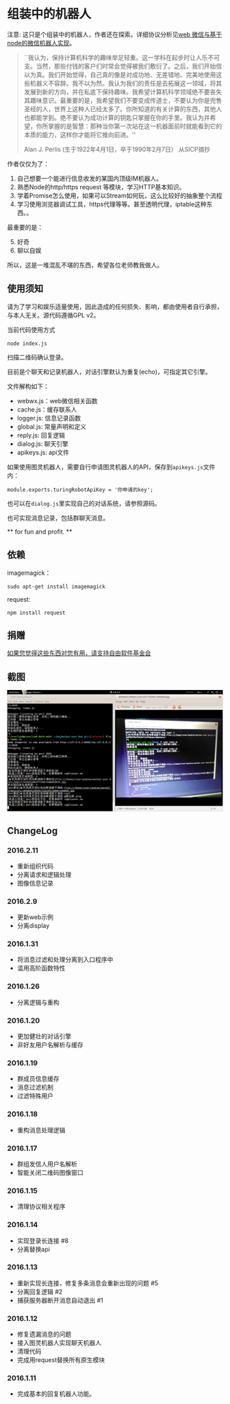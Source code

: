 组装中的机器人
=================

注意: 这只是个组装中的机器人，作者还在探索。详细协议分析见[web 微信与基于node的微信机器人实现](http://reverland.org/javascript/2016/01/15/webchat-user-bot/)。

>  ``我认为，保持计算机科学的趣味举足轻重。这一学科在起步时让人乐不可支。当然，那些付钱的客户们时常会觉得被我们敷衍了。之后，我们开始信以为真。我们开始觉得，自己真的像是对成功地、无差错地、完美地使用这些机器义不容辞。我不以为然。我认为我们的责任是去拓展这一领域，将其发展到新的方向，并在私底下保持趣味。我希望计算机科学领域绝不要丧失其趣味意识。最重要的是，我希望我们不要变成传道士，不要认为你是兜售圣经的人，世界上这种人已经太多了。你所知道的有关计算的东西，其他人也都能学到。绝不要认为成功计算的钥匙只掌握在你的手里。我认为并希望，你所掌握的是智慧：那种当你第一次站在这一机器面前时就能看到它的本质的能力，这样你才能将它推向前进。''
> 
> Alan J. Perlis (生于1922年4月1日，卒于1990年2月7日）
> 从SICP摘抄

作者仅仅为了：

1. 自己想要一个能进行信息收发的某国内顶级IM机器人。
2. 熟悉Node的http/https request 等模块，学习HTTP基本知识。
3. 学着Promise怎么使用，如果可以Stream如何玩，这么比较好的抽象整个流程
4. 学习使用浏览器调试工具，https代理等等。甚至透明代理，iptable这种东西。。

最重要的是：

5. 好奇
6. 聊以自娱

所以，这是一堆混乱不堪的东西，希望各位老师教我做人。

## 使用须知

请为了学习和娱乐适量使用，因此造成的任何损失、影响，都由使用者自行承担，与本人无关。源代码遵循GPL v2。

当前代码使用方式

    node index.js

扫描二维码确认登录。

目前是个聊天和记录机器人，对话引擎默认为重复(echo)，可指定其它引擎。

文件解构如下：

- webwx.js：web微信相关函数
- cache.js：缓存联系人
- logger.js: 信息记录函数
- global.js: 常量声明和定义
- reply.js: 回复逻辑
- dialog.js: 聊天引擎
- apikeys.js: api文件

如果使用图灵机器人，需要自行申请图灵机器人的API，保存到`apikeys.js`文件内：

    module.exports.turingRobotApiKey = '你申请的key';

也可以在`dialog.js`里实现自己的对话系统，请参照源码。

也可实现消息记录，包括群聊天消息。

** for fun and profit. **

## 依赖

imagemagick： 

    sudo apt-get install imagemagick

request: 

    npm install request

## 捐赠

[如果您觉得这些东西对您有用，请支持自由软件基金会](https://my.fsf.org/donate/?pk_campaign=2015-2016-fundraiser-banner-gnu&pk_kwd=donate)

## 截图

![截图](/screenshots/0.1.3.png)

## ChangeLog

### 2016.2.11

- 重新组织代码
- 分离请求和逻辑处理
- 图像信息记录

### 2016.2.9

- 更新web示例
- 分离display

### 2016.1.31

- 将消息过滤和处理分离到入口程序中
- 滥用高阶函数特性

### 2016.1.26

- 分离逻辑与重构

### 2016.1.20

- 更加健壮的对话引擎
- 非好友用户名解析与缓存

### 2016.1.19

- 群成员信息缓存
- 消息过滤机制
- 过滤特殊用户

### 2016.1.18

- 重构消息处理逻辑

### 2016.1.17

- 群组发信人用户名解析
- 智能关闭二维码图像窗口

### 2016.1.15

- 清理协议相关程序

### 2016.1.14

- 实现登录长连接 #8
- 分离替换api

### 2016.1.13

- 重新实现长连接，修复多条消息会重新出现的问题 #5
- 分离回复逻辑 #2
- 捕获服务器断开消息自动退出 #1

### 2016.1.12

- 修复遗漏消息的问题
- 接入图灵机器人实现聊天机器人
- 清理代码
- 完成用request替换所有原生模块

### 2016.1.11

- 完成基本的回复机器人功能。
